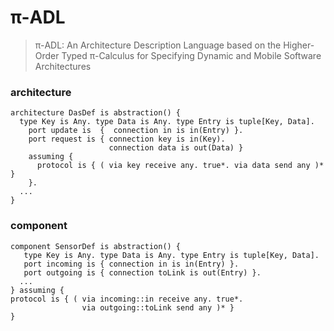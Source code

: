 # π-ADL

> π-ADL: An Architecture Description Language based on the Higher-Order Typed
π-Calculus for Specifying Dynamic and Mobile Software Architectures

### architecture

```dsl
architecture DasDef is abstraction() {
  type Key is Any. type Data is Any. type Entry is tuple[Key, Data]. 
    port update is  {  connection in is in(Entry) }.
    port request is { connection key is in(Key).
                      connection data is out(Data) } 
    assuming {
      protocol is { ( via key receive any. true*. via data send any )* }
    }.
  ... 
}
```

### component

```
component SensorDef is abstraction() {
   type Key is Any. type Data is Any. type Entry is tuple[Key, Data]. 
   port incoming is { connection in is in(Entry) }.
   port outgoing is { connection toLink is out(Entry) }.
  ...
} assuming {
protocol is { ( via incoming::in receive any. true*.
                via outgoing::toLink send any )* }
}
```
